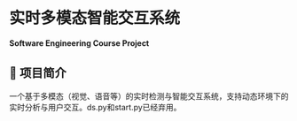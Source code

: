 # 实时多模态智能交互系统  
**Software Engineering Course Project**  

## 📌 项目简介  
一个基于多模态（视觉、语音等）的实时检测与智能交互系统，支持动态环境下的实时分析与用户交互。ds.py和start.py已经弃用。
